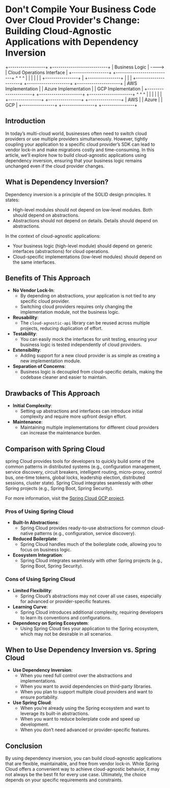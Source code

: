 # Don't Compile Your Business Code Over Cloud Provider's Change: Building Cloud-Agnostic Applications with Dependency Inversion

+------------------+       +---------------------------+
|  Business Logic  | ----> |  Cloud Operations Interface  |
+------------------+       +---------------------------+
                                 ^           ^           ^
                                 |           |           |
                                 |           |           |
                +----------------+           |           +----------------+
                |                            |                            |
+---------------------+    +---------------------+    +---------------------+
|  AWS Implementation |    |  Azure Implementation |    |  GCP Implementation |
+---------------------+    +---------------------+    +---------------------+
        ^                            ^                            ^
        |                            |                            |
        |                            |                            |
+----------------+        +----------------+        +----------------+
|      AWS       |        |     Azure      |        |      GCP       |
+----------------+        +----------------+        +----------------+

## Introduction

In today’s multi-cloud world, businesses often need to switch cloud providers or use multiple providers simultaneously. However, tightly coupling your application to a specific cloud provider’s SDK can lead to vendor lock-in and make migrations costly and time-consuming. In this article, we’ll explore how to build cloud-agnostic applications using dependency inversion, ensuring that your business logic remains unchanged even if the cloud provider changes.

## What is Dependency Inversion?

Dependency inversion is a principle of the SOLID design principles. It states:

- High-level modules should not depend on low-level modules. Both should depend on abstractions.
- Abstractions should not depend on details. Details should depend on abstractions.

In the context of cloud-agnostic applications:

- Your business logic (high-level module) should depend on generic interfaces (abstractions) for cloud operations.
- Cloud-specific implementations (low-level modules) should depend on the same interfaces.

## Benefits of This Approach

- **No Vendor Lock-In**:
  - By depending on abstractions, your application is not tied to any specific cloud provider.
  - Switching cloud providers requires only changing the implementation module, not the business logic.
- **Reusability**:
  - The `cloud-agnostic-api` library can be reused across multiple projects, reducing duplication of effort.
- **Testability**:
  - You can easily mock the interfaces for unit testing, ensuring your business logic is tested independently of cloud providers.
- **Extensibility**:
  - Adding support for a new cloud provider is as simple as creating a new implementation module.
- **Separation of Concerns**:
  - Business logic is decoupled from cloud-specific details, making the codebase cleaner and easier to maintain.

## Drawbacks of This Approach

- **Initial Complexity**:
  - Setting up abstractions and interfaces can introduce initial complexity and require more upfront design effort.
- **Maintenance**:
  - Maintaining multiple implementations for different cloud providers can increase the maintenance burden.

## Comparison with Spring Cloud

spring Cloud provides tools for developers to quickly build some of the common patterns in distributed systems (e.g., configuration management, service discovery, circuit breakers, intelligent routing, micro-proxy, control bus, one-time tokens, global locks, leadership election, distributed sessions, cluster state). Spring Cloud integrates seamlessly with other Spring projects (e.g., Spring Boot, Spring Security).

For more information, visit the [Spring Cloud GCP project](https://spring.io/projects/spring-cloud-gcp).

### Pros of Using Spring Cloud

- **Built-In Abstractions**:
  - Spring Cloud provides ready-to-use abstractions for common cloud-native patterns (e.g., configuration, service discovery).
- **Reduced Boilerplate**:
  - Spring Cloud handles much of the boilerplate code, allowing you to focus on business logic.
- **Ecosystem Integration**:
  - Spring Cloud integrates seamlessly with other Spring projects (e.g., Spring Boot, Spring Security).

### Cons of Using Spring Cloud

- **Limited Flexibility**:
  - Spring Cloud’s abstractions may not cover all use cases, especially for advanced or provider-specific features.
- **Learning Curve**:
  - Spring Cloud introduces additional complexity, requiring developers to learn its conventions and configurations.
- **Dependency on Spring Ecosystem**:
  - Using Spring Cloud ties your application to the Spring ecosystem, which may not be desirable in all scenarios.

## When to Use Dependency Inversion vs. Spring Cloud

- **Use Dependency Inversion**:
  - When you need full control over the abstractions and implementations.
  - When you want to avoid dependencies on third-party libraries.
  - When you plan to support multiple cloud providers and want to ensure portability.
- **Use Spring Cloud**:
  - When you’re already using the Spring ecosystem and want to leverage its built-in abstractions.
  - When you want to reduce boilerplate code and speed up development.
  - When you don’t need advanced or provider-specific features.

## Conclusion

By using dependency inversion, you can build cloud-agnostic applications that are flexible, maintainable, and free from vendor lock-in. While Spring Cloud offers a convenient way to achieve cloud-agnostic behavior, it may not always be the best fit for every use case. Ultimately, the choice depends on your specific requirements and constraints.